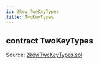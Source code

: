 ```yaml
---
id: 2key_TwoKeyTypes
title: TwoKeyTypes
---
```


<div class="contract-doc"><div class="contract"><h2 class="contract-header"><span class="contract-kind">contract</span> TwoKeyTypes</h2><div class="source">Source: <a href="git+https://github.com/2keynet/web3-alpha/blob/v0.0.1/contracts/2key/TwoKeyTypes.sol" target="_blank">2key/TwoKeyTypes.sol</a></div></div></div>
